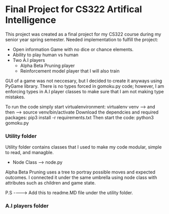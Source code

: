 # Final Project for CS322 Artifical Intelligence

This project was created as a final project for my CS322 course during my senior year spring semester. 
Needed implementation to fulfill the project: 
- Open information Game with no dice or chance elements. 
- Ability to play human vs human
- Two A.I players
    - Alpha Beta Pruning player
    - Reinforcement model player that I will also train


GUI of a game was not neccesary, but I decided to create it anyways using PyGame library. There is no types forced in gomoku.py code; however, I am enforcing types in A.I player classes to make sure that I am not making type mistakes. 

To run the code simply start virtualenvironment: virtualenv venv  --> and then --> source venv/bin/activate
Download the dependcies and required packages:  pip3 install -r requirements.txt
Then start the code: python3 gomoku.py 

### Utility folder 

Utility folder contains classes that I used to make my code modular, simple to read, and managble. 

- Node Class -->  node.py

Alpha Beta Pruning uses a tree to portray possible moves and expected outcomes. I connected it under the same umbrella using node class with attributes such as children and game state. 

P.S ---->  Add this to readme.MD file under the utility folder. 

### A.I players folder 